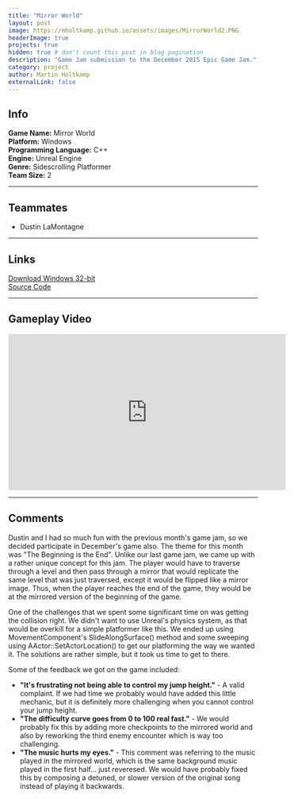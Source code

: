 ```yaml
---
title: "Mirror World"
layout: post
image: https://mholtkamp.github.io/assets/images/MirrorWorld2.PNG
headerImage: true
projects: true
hidden: true # don't count this post in blog pagination
description: "Game Jam submission to the December 2015 Epic Game Jam."
category: project
author: Martin Holtkamp
externalLink: false
---
```


## Info

**Game Name:** Mirror World  
**Platform:** Windows  
**Programming Language:** C++  
**Engine:** Unreal Engine  
**Genre:** Sidescrolling Platformer  
**Team Size:** 2  

---

## Teammates 

* Dustin LaMontagne

---

## Links

[Download Windows 32-bit](https://drive.google.com/open?id=0Bz6zRTgs-_fBdklDUnpVSEJJNXM)  
[Source Code](https://github.com/mholtkamp/mirror)

---

## Gameplay Video

<iframe width="560" height="315" src="https://www.youtube.com/embed/7Xs0X6cdi68" frameborder="0" allowfullscreen></iframe>

---

## Comments

Dustin and I had so much fun with the previous month's game jam, so we decided participate in December's game also. The theme for this month was "The Beginning is the End". Unlike our last game jam, we came up with a rather unique concept for this jam. The player would have to traverse through a level and then pass through a mirror that would replicate the same level that was just traversed, except it would be flipped like a mirror image. Thus, when the player reaches the end of the game, they would be at the mirrored version of the beginning of the game. 

One of the challenges that we spent some significant time on was getting the collision right. We didn't want to use Unreal's physics system, as that would be overkill for a simple platformer like this. We ended up using MovementComponent's SlideAlongSurface() method and some sweeping using AActor::SetActorLocation() to get our platforming the way we wanted it. The solutions are rather simple, but it took us time to get to there.

Some of the feedback we got on the game included:  
* **"It's frustrating not being able to control my jump height."** - A valid complaint. If we had time we probably would have added this little mechanic, but it is definitely more challenging when you cannot control your jump height.  
* **"The difficulty curve goes from 0 to 100 real fast."** - We would probably fix this by adding more checkpoints to the mirrored world and also by reworking the third enemy encounter which is way too challenging.  
* **"The music hurts my eyes."** - This comment was referring to the music played in the mirrored world, which is the same background music played in the first half... just reveresed. We would have probably fixed this by composing a detuned, or slower version of the original song instead of playing it backwards.  
